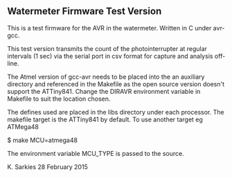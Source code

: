Watermeter Firmware Test Version
--------------------------------

This is a test firmware for the AVR in the watermeter. Written in C under
avr-gcc.

This test version transmits the count of the photointerrupter at regular
intervals (1 sec) via the serial port in csv format for capture and analysis
off-line.

The Atmel version of gcc-avr needs to be placed into the an auxiliary directory
and referenced in the Makefile as the open source version doesn't support
the ATTiny841. Change the DIRAVR environment variable in Makefile to suit the
location chosen.

The defines used are placed in the libs directory under each processor. The
makefile target is the ATTiny841 by default. To use another target eg ATMega48

$ make MCU=atmega48

The environment variable MCU_TYPE is passed to the source.

K. Sarkies
28 February 2015


